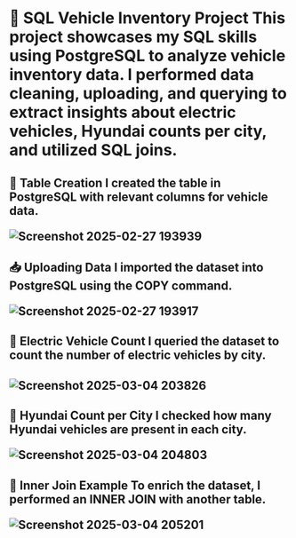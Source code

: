 <h1>🚗 SQL Vehicle Inventory Project
This project showcases my SQL skills using PostgreSQL to analyze vehicle inventory data. I performed data cleaning, uploading, and querying to extract insights about electric vehicles, Hyundai counts per city, and utilized SQL joins.

<h2>📌 Table Creation
I created the table in PostgreSQL with relevant columns for vehicle data.
  
![Screenshot 2025-02-27 193939](https://github.com/user-attachments/assets/aa4e9789-18a9-4aab-ac93-e10aa812421f)

<h2>📥 Uploading Data
I imported the dataset into PostgreSQL using the COPY command.
  
![Screenshot 2025-02-27 193917](https://github.com/user-attachments/assets/8588fd7c-3494-40e7-801d-cd9832069899)

<h2>🔋 Electric Vehicle Count
I queried the dataset to count the number of electric vehicles by city.<h2>
  
![Screenshot 2025-03-04 203826](https://github.com/user-attachments/assets/3b2a3ee5-207e-4275-a394-2b45bf655366) 


<h2>🚙 Hyundai Count per City
I checked how many Hyundai vehicles are present in each city.
  
![Screenshot 2025-03-04 204803](https://github.com/user-attachments/assets/70f6e2e7-953b-4c4d-bd64-7dc05db32c1b)

<h2>🔗 Inner Join Example
To enrich the dataset, I performed an INNER JOIN with another table.
  
![Screenshot 2025-03-04 205201](https://github.com/user-attachments/assets/aeea622a-d780-4402-828a-eae313395f7e)


